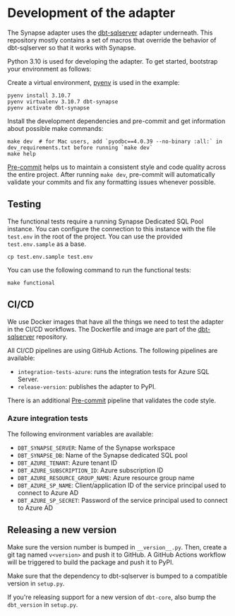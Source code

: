# Development of the adapter

The Synapse adapter uses the [dbt-sqlserver](https://github.com/dbt-msft/dbt-sqlserver) adapter underneath.
This repository mostly contains a set of macros that override the behavior of dbt-sqlserver so that it works with Synapse.

Python 3.10 is used for developing the adapter. To get started, bootstrap your environment as follows:

Create a virtual environment, [pyenv](https://github.com/pyenv/pyenv) is used in the example:

```shell
pyenv install 3.10.7
pyenv virtualenv 3.10.7 dbt-synapse
pyenv activate dbt-synapse
```

Install the development dependencies and pre-commit and get information about possible make commands:

```shell
make dev  # for Mac users, add `pyodbc==4.0.39 --no-binary :all:` in dev_requirements.txt before running `make dev`
make help
```

[Pre-commit](https://pre-commit.com/) helps us to maintain a consistent style and code quality across the entire project.
After running `make dev`, pre-commit will automatically validate your commits and fix any formatting issues whenever possible.

## Testing

The functional tests require a running Synapse Dedicated SQL Pool instance.
You can configure the connection to this instance with the file `test.env` in the root of the project.
You can use the provided `test.env.sample` as a base.

```shell
cp test.env.sample test.env
```

You can use the following command to run the functional tests:

```shell
make functional
```

## CI/CD

We use Docker images that have all the things we need to test the adapter in the CI/CD workflows.
The Dockerfile and image are part of the [dbt-sqlserver](https://github.com/dbt-msft/dbt-sqlserver) repository.

All CI/CD pipelines are using GitHub Actions. The following pipelines are available:

* `integration-tests-azure`: runs the integration tests for Azure SQL Server.
* `release-version`: publishes the adapter to PyPI.

There is an additional [Pre-commit](https://pre-commit.ci/) pipeline that validates the code style.

### Azure integration tests

The following environment variables are available:

* `DBT_SYNAPSE_SERVER`: Name of the Synapse workspace
* `DBT_SYNAPSE_DB`: Name of the Synapse dedicated SQL pool
* `DBT_AZURE_TENANT`: Azure tenant ID
* `DBT_AZURE_SUBSCRIPTION_ID`: Azure subscription ID
* `DBT_AZURE_RESOURCE_GROUP_NAME`: Azure resource group name
* `DBT_AZURE_SP_NAME`: Client/application ID of the service principal used to connect to Azure AD
* `DBT_AZURE_SP_SECRET`: Password of the service principal used to connect to Azure AD

## Releasing a new version

Make sure the version number is bumped in `__version__.py`. Then, create a git tag named `v<version>` and push it to GitHub.
A GitHub Actions workflow will be triggered to build the package and push it to PyPI.

Make sure that the dependency to dbt-sqlserver is bumped to a compatible version in `setup.py`.

If you're releasing support for a new version of `dbt-core`, also bump the `dbt_version` in `setup.py`.
